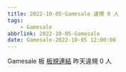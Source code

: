 ```yaml
---
title: 2022-10-05-Gamesale 違規 0 人
tags:
    - Gamesale
abbrlink: 2022-10-05-Gamesale
date: Gamesale-2022-10-05 12:00:00
---
```

Gamesale 板 [板規連結](https://www.ptt.cc/bbs/Gossiping/M.1637425085.A.07D.html)
昨天違規 0 人
